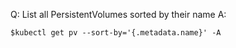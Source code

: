 Q: List all PersistentVolumes sorted by their name
A:

```shell
$kubectl get pv --sort-by='{.metadata.name}' -A
```
